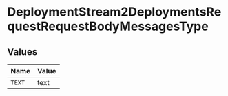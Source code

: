 # DeploymentStream2DeploymentsRequestRequestBodyMessagesType


## Values

| Name   | Value  |
| ------ | ------ |
| `TEXT` | text   |